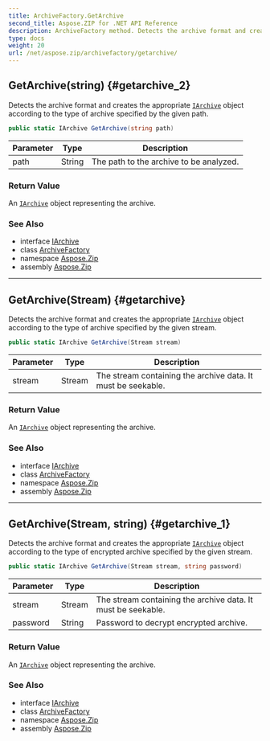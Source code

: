 ```yaml
---
title: ArchiveFactory.GetArchive
second_title: Aspose.ZIP for .NET API Reference
description: ArchiveFactory method. Detects the archive format and creates the appropriate IArchive object according to the type of archive specified by the given path
type: docs
weight: 20
url: /net/aspose.zip/archivefactory/getarchive/
---
```

## GetArchive(string) {#getarchive_2}

Detects the archive format and creates the appropriate [`IArchive`](../../iarchive/) object according to the type of archive specified by the given path.

```csharp
public static IArchive GetArchive(string path)
```

| Parameter | Type | Description |
| --- | --- | --- |
| path | String | The path to the archive to be analyzed. |

### Return Value

An [`IArchive`](../../iarchive/) object representing the archive.

### See Also

* interface [IArchive](../../iarchive/)
* class [ArchiveFactory](../)
* namespace [Aspose.Zip](../../archivefactory/)
* assembly [Aspose.Zip](../../../)

---

## GetArchive(Stream) {#getarchive}

Detects the archive format and creates the appropriate [`IArchive`](../../iarchive/) object according to the type of archive specified by the given stream.

```csharp
public static IArchive GetArchive(Stream stream)
```

| Parameter | Type | Description |
| --- | --- | --- |
| stream | Stream | The stream containing the archive data. It must be seekable. |

### Return Value

An [`IArchive`](../../iarchive/) object representing the archive.

### See Also

* interface [IArchive](../../iarchive/)
* class [ArchiveFactory](../)
* namespace [Aspose.Zip](../../archivefactory/)
* assembly [Aspose.Zip](../../../)

---

## GetArchive(Stream, string) {#getarchive_1}

Detects the archive format and creates the appropriate [`IArchive`](../../iarchive/) object according to the type of encrypted archive specified by the given stream.

```csharp
public static IArchive GetArchive(Stream stream, string password)
```

| Parameter | Type | Description |
| --- | --- | --- |
| stream | Stream | The stream containing the archive data. It must be seekable. |
| password | String | Password to decrypt encrypted archive. |

### Return Value

An [`IArchive`](../../iarchive/) object representing the archive.

### See Also

* interface [IArchive](../../iarchive/)
* class [ArchiveFactory](../)
* namespace [Aspose.Zip](../../archivefactory/)
* assembly [Aspose.Zip](../../../)


